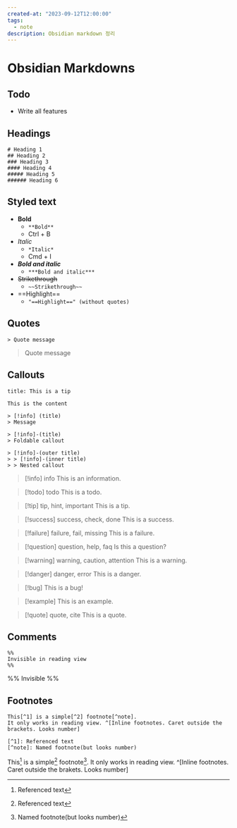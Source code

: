 ```yaml
---
created-at: "2023-09-12T12:00:00"
tags:
  - note
description: Obsidian markdown 정리
---
```

# Obsidian Markdowns
## Todo
- Write all features
## Headings
```
# Heading 1
## Heading 2
### Heading 3
#### Heading 4
##### Heading 5
###### Heading 6
```

## Styled text
- **Bold**
	- `**Bold**`
	- Ctrl + B
- *Italic*
	- `*Italic*`
	- Cmd + I
- ***Bold and italic***
	- `***Bold and italic***`
- ~~Strikethrough~~
	- `~~Strikethrough~~`
- ==Highlight==
	- `"==Highlight==" (without quotes)`

## Quotes
```
> Quote message
```

> Quote message

## Callouts 
```ad-tip
title: This is a tip

This is the content
```



```
> [!info] (title)
> Message
```

```
> [!info]-(title)
> Foldable callout
```

```
> [!info]-(outer title)
> > [!info]-(inner title)
> > Nested callout
```

> [!info] info
> This is an information.

> [!todo] todo
> This is a todo.

> [!tip] tip, hint, important
> This is a tip.

> [!success] success, check, done
> This is a success.

> [!failure] failure, fail, missing 
> This is a failure.

> [!question] question, help, faq
> Is this a question?

> [!warning] warning, caution, attention
> This is a warning.

> [!danger] danger, error
> This is a danger.

> [!bug]
> This is a bug!

> [!example]
> This is an example.

> [!quote] quote, cite
> This is a quote.


## Comments
```
%%
Invisible in reading view
%%
```

%%
Invisible 
%%

## Footnotes
```
This[^1] is a simple[^2] footnote[^note].
It only works in reading view. ^[Inline footnotes. Caret outside the brackets. Looks number]

[^1]: Referenced text
[^note]: Named footnote(but looks number)
```

This[^1] is a simple[^2] footnote[^note].
It only works in reading view. ^[Inline footnotes. Caret outside the brakets. Looks number]


[^1]: Referenced text
[^2]: Referenced text
[^note]: Named footnote(but looks number)

